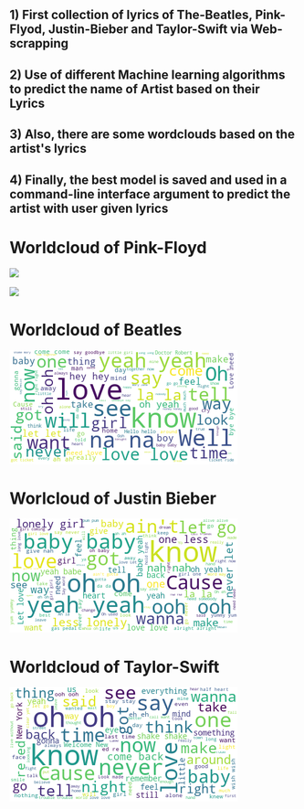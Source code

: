 ## 1) First collection of lyrics of The-Beatles, Pink-Flyod, Justin-Bieber and Taylor-Swift via Web-scrapping

## 2) Use of different Machine learning algorithms to predict the name of Artist based on their Lyrics

## 3) Also, there are some wordclouds based on the artist's lyrics

## 4) Finally, the best model is saved and used in a command-line interface argument to predict the artist with user given lyrics

# Worldcloud of Pink-Floyd

![](Worldcloud_Floyd.png)

![](Worldcloud_Floyd1.png)

# Worldcloud of Beatles

![](Worldcloud_Beatles.png)

# Worlcloud of Justin Bieber

![](Worldcloud_Bieber.png)

# Worldcloud of Taylor-Swift

![](Worldcloud_Swift.png)

